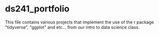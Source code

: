 # ds241_portfolio
This file contains various projects that implement the use of the r package "tidyverse", "ggplot" and etc... from our intro to data science class.
